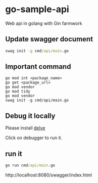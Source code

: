 # go-sample-api
Web api in golang with Gin farmwork


## Update swagger document

```cmd
swag init -g cmd/api/main.go
```

## Important command

```
go mod int <package_name>
go get <package_url>
go mod vendor
go mod tidy
go mod vendor
swag init -g cmd/api/main.go
```
## Debug it locally

Please install [delve](https://github.com/go-delve/delve/tree/master/Documentation/installation)

Click on debugger to run it.

## run it
```cmd
go run cmd/api/main.go
```
http://localhost:8080/swagger/index.html